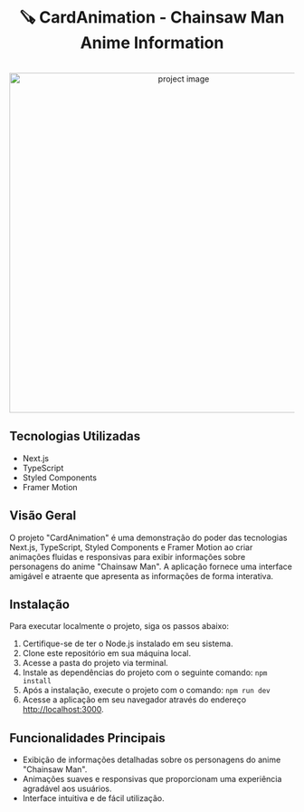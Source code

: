 <div align='center'>
  <h1 >🪚 CardAnimation - Chainsaw Man Anime Information</h1>
</div>

<br />

<div align='center'>

  <img src="./src/public/assets/card-animation.png" alt='project image' width='600'  />
</div>

## Tecnologias Utilizadas

- Next.js
- TypeScript
- Styled Components
- Framer Motion

## Visão Geral

O projeto "CardAnimation" é uma demonstração do poder das tecnologias Next.js, TypeScript, Styled Components e Framer Motion ao criar animações fluidas e responsivas para exibir informações sobre personagens do anime "Chainsaw Man". A aplicação fornece uma interface amigável e atraente que apresenta as informações de forma interativa.

## Instalação

Para executar localmente o projeto, siga os passos abaixo:

1. Certifique-se de ter o Node.js instalado em seu sistema.
2. Clone este repositório em sua máquina local.
3. Acesse a pasta do projeto via terminal.
4. Instale as dependências do projeto com o seguinte comando:
   `npm install`
5. Após a instalação, execute o projeto com o comando:
   `npm run dev`
6. Acesse a aplicação em seu navegador através do endereço [http://localhost:3000](http://localhost:3000).

## Funcionalidades Principais

- Exibição de informações detalhadas sobre os personagens do anime "Chainsaw Man".
- Animações suaves e responsivas que proporcionam uma experiência agradável aos usuários.
- Interface intuitiva e de fácil utilização.
